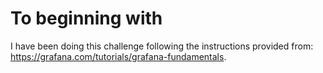 # To beginning with 
I have been doing this challenge following the instructions provided from: https://grafana.com/tutorials/grafana-fundamentals.
